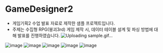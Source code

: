 # GameDesigner2
- 게임기획2 수업 발표 자료로 제작한 샘플 프로젝트입니다.
- 주제는 수집형 RPG(붕괴3rd)
 게임 제작 시, 데이터 테이블 설계 및 파싱 방법에 대해 발표를 진행하였습니다.
![Uploading sample.gif…]()

![image](https://user-images.githubusercontent.com/76439399/223914310-a3ab0d45-a2c1-43e2-9dc4-65f6cc57a920.png)
![image](https://user-images.githubusercontent.com/76439399/226150875-8bf0b99c-fa17-4f23-a41b-0cdf21491a05.png)
![image](https://user-images.githubusercontent.com/76439399/226150890-356f3f6c-747b-4d5c-99e1-6fc2f02e2639.png)
![image](https://user-images.githubusercontent.com/76439399/226150898-1700a826-f550-4425-a769-ab182b384582.png)
![image](https://user-images.githubusercontent.com/76439399/226150905-f13724f5-86a5-4eb8-b703-7913b2a1301a.png)
